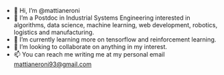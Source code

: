 - 👋 Hi, I’m @mattianeroni
- 👀 I’m a Postdoc in Industrial Systems Engineering interested in algorithms, data science, machine learning, web development, robotics, logistics and manufacturing.
- 🌱 I’m currently learning more on tensorflow and reinforcement learning.
- 💞️ I’m looking to collaborate on anything in my interest.
- 📫 You can reach me writing me at my personal email mattianeroni93@gmail.com

<!---
mattianeroni/mattianeroni is a ✨ special ✨ repository because its `README.md` (this file) appears on your GitHub profile.
You can click the Preview link to take a look at your changes.
--->
